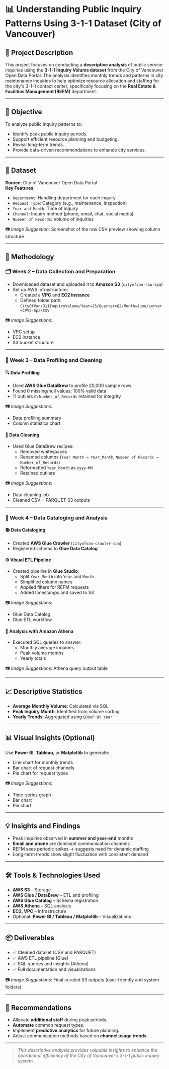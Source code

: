 # 📊 Understanding Public Inquiry Patterns Using 3-1-1 Dataset (City of Vancouver)

## 📘 Project Description
This project focuses on conducting a **descriptive analysis** of public service inquiries using the **3-1-1 Inquiry Volume dataset** from the City of Vancouver Open Data Portal. The analysis identifies monthly trends and patterns in city maintenance inquiries to help optimize resource allocation and staffing for the city's 3-1-1 contact center, specifically focusing on the **Real Estate & Facilities Management (REFM)** department.

---

## 🎯 Objective
To analyze public inquiry patterns to:
- Identify peak public inquiry periods.
- Support efficient resource planning and budgeting.
- Reveal long-term trends.
- Provide data-driven recommendations to enhance city services.

---

## 📂 Dataset

**Source**: City of Vancouver Open Data Portal  
**Key Features**:
- `Department`: Handling department for each inquiry  
- `Request Type`: Category (e.g., maintenance, inspection)  
- `Year and Month`: Time of inquiry  
- `Channel`: Inquiry method (phone, email, chat, social media)  
- `Number of Records`: Volume of inquiries  

📷 _Image Suggestion_: Screenshot of the raw CSV preview showing column structure

---

## 🔧 Methodology

### 🗂 Week 2 – Data Collection and Preparation
- Downloaded dataset and uploaded it to **Amazon S3** (`cityofvan-raw-spa`)
- Set up AWS infrastructure:
  - Created a **VPC** and **EC2 instance**
  - Defined folder path:  
    `CityOfVan/311InquiryVolume/Year=25/Quarter=Q2/Month=June/server=CVVS-Spa/CSV`

📷 _Image Suggestions_:  
- VPC setup  
- EC2 instance  
- S3 bucket structure  

---

### 🧪 Week 3 – Data Profiling and Cleaning

#### 🔍 Data Profiling
- Used **AWS Glue DataBrew** to profile 20,000 sample rows  
- Found 0 missing/null values; 100% valid data  
- 11 outliers in `Number_of_Records` retained for integrity

📷 _Image Suggestions_:  
- Data profiling summary  
- Column statistics chart  

#### 🧹 Data Cleaning
- Used Glue DataBrew recipes:
  - Removed whitespaces
  - Renamed columns (`Year Month → Year_Month`, `Number of Records → Number_of_Records`)
  - Reformatted `Year_Month` as `yyyy-MM`
  - Retained outliers

📷 _Image Suggestions_:  
- Data cleaning job  
- Cleaned CSV + PARQUET S3 outputs  

---

### 🧰 Week 4 – Data Cataloging and Analysis

#### 📚 Data Cataloging
- Created **AWS Glue Crawler** (`cityofvan-crawler-spa`)
- Registered schema to **Glue Data Catalog**

#### ⚙️ Visual ETL Pipeline
- Created pipeline in **Glue Studio**:
  - Split `Year_Month` into `Year` and `Month`
  - Simplified column names
  - Applied filters for REFM requests
  - Added timestamps and saved to S3

📷 _Image Suggestions_:  
- Glue Data Catalog  
- Glue ETL workflow  

#### 🔎 Analysis with Amazon Athena
- Executed SQL queries to answer:
  - Monthly average inquiries
  - Peak volume months
  - Yearly totals

📷 _Image Suggestions_: Athena query output table

---

## 📈 Descriptive Statistics
- **Average Monthly Volume**: Calculated via SQL
- **Peak Inquiry Month**: Identified from volume sorting
- **Yearly Trends**: Aggregated using `GROUP BY Year`

---

## 📊 Visual Insights (Optional)
Use **Power BI**, **Tableau**, or **Matplotlib** to generate:
- Line chart for monthly trends
- Bar chart of request channels
- Pie chart for request types

📷 _Image Suggestions_:  
- Time-series graph  
- Bar chart  
- Pie chart  

---

## 💡 Insights and Findings
- Peak inquiries observed in **summer and year-end** months
- **Email and phone** are dominant communication channels
- REFM sees periodic spikes → suggests need for dynamic staffing
- Long-term trends show slight fluctuation with consistent demand

---

## 🛠 Tools & Technologies Used
- **AWS S3** – Storage  
- **AWS Glue / DataBrew** – ETL and profiling  
- **AWS Glue Catalog** – Schema registration  
- **AWS Athena** – SQL analysis  
- **EC2, VPC** – Infrastructure  
- Optional: **Power BI / Tableau / Matplotlib** – Visualizations

---

## 📦 Deliverables
- ✅ Cleaned dataset (CSV and PARQUET)
- ✅ AWS ETL pipeline (Glue)
- ✅ SQL queries and insights (Athena)
- ✅ Full documentation and visualizations

📷 _Image Suggestions_: Final curated S3 outputs (user-friendly and system folders)

---

## 📌 Recommendations
- Allocate **additional staff** during peak periods.
- **Automate** common request types.
- Implement **predictive analytics** for future planning.
- Adjust communication methods based on **channel usage trends**.

---

> _This descriptive analysis provides valuable insights to enhance the operational efficiency of the City of Vancouver’s 3-1-1 public inquiry system._
